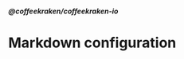 <!--
/**
 * @name            Configuration
 * @_namespace       doc.markdown
 * @type            Markdown
 * @platform        md
 * @status          stable
 * @menu            Documentation / Markdown           /doc/markdown/configuration
 *
 * @since           2.0.0
 * @author    Olivier Bossel <olivier.bossel@gmail.com> (https://coffeekraken.io)
 */
-->

<!-- image -->

<!-- header -->
##### @coffeekraken/coffeekraken-io



# Markdown configuration


